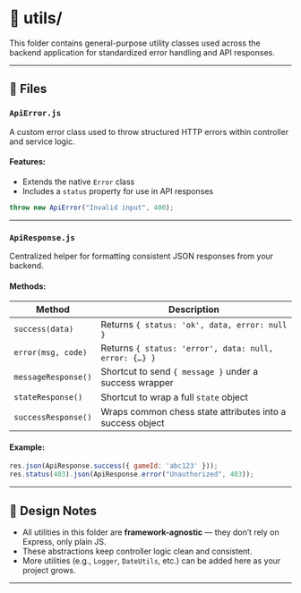 
# 🧰 utils/

This folder contains general-purpose utility classes used across the backend application for standardized error handling and API responses.

---

## 📄 Files

### `ApiError.js`

A custom error class used to throw structured HTTP errors within controller and service logic.

#### Features:

- Extends the native `Error` class
- Includes a `status` property for use in API responses

```js
throw new ApiError("Invalid input", 400);
````

---

### `ApiResponse.js`

Centralized helper for formatting consistent JSON responses from your backend.

#### Methods:

| Method              | Description                                               |
| ------------------- | --------------------------------------------------------- |
| `success(data)`     | Returns `{ status: 'ok', data, error: null }`             |
| `error(msg, code)`  | Returns `{ status: 'error', data: null, error: {…} }`     |
| `messageResponse()` | Shortcut to send `{ message }` under a success wrapper    |
| `stateResponse()`   | Shortcut to wrap a full `state` object                    |
| `successResponse()` | Wraps common chess state attributes into a success object |

#### Example:

```js
res.json(ApiResponse.success({ gameId: 'abc123' }));
res.status(403).json(ApiResponse.error("Unauthorized", 403));
```

---

## 🧠 Design Notes

* All utilities in this folder are **framework-agnostic** — they don’t rely on Express, only plain JS.
* These abstractions keep controller logic clean and consistent.
* More utilities (e.g., `Logger`, `DateUtils`, etc.) can be added here as your project grows.

---

